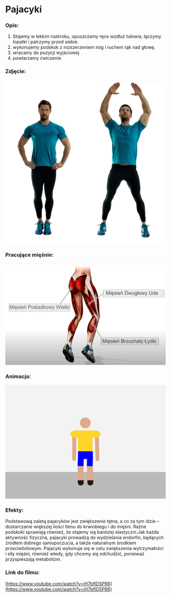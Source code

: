 # Pajacyki

### Opis:
1. Stajemy w lekkim rozkroku, opuszczamy ręce wzdłuż tułowia, łączymy łopatki i patrzymy przed siebie. 
2. wykonujemy podskok z rozszerzeniem nóg i ruchem rąk nad głowę.
3. wracamy do pozycji wyjściowej
4. powtarzamy ćwiczenie

### Zdjęcie:
![](exercise/pajacyki/pajacyki.jpg)

### Pracujące mięśnie:
![](exercise/pajacyki/pajacyki.png)

### Animacja:
![](exercise/pajacyki/pajacyki.gif)

### Efekty:
Podstawową zaletą pajacyków jest zwiększenie tętna, a co za tym idzie – dostarczanie większej ilości tlenu do krwiobiegu i do mięśni. Raźne podskoki sprawiają również, że stajemy się bardziej elastyczni.Jak każda aktywność fizyczna, pajacyki prowadzą do wydzielania endorfin, będących źródłem dobrego samopoczucia, a także naturalnym środkiem przeciwbólowym. Pajacyki wykonuje się w celu zwiększenia wytrzymałości i siły mięśni, również wtedy, gdy chcemy się odchudzić, ponieważ przyspieszają metabolizm.

### Link do filmu:
[https://www.youtube.com/watch?v=iH7bflDSPR8](https://www.youtube.com/watch?v=iH7bflDSPR8)
